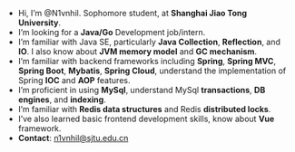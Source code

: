 - Hi, I’m @N1vnhil. Sophomore student, at **Shanghai Jiao Tong University**.
- I’m looking for a **Java/Go** Development job/intern.
- I’m familiar with Java SE, particularly **Java Collection**, **Reflection**, and **IO**. I also know about **JVM memory model** and **GC mechanism**.
- I’m familiar with backend frameworks including **Spring**, **Spring MVC**, **Spring Boot**, **Mybatis**, **Spring Cloud**, understand the implementation of Spring **IOC** and **AOP** features.
- I’m proficient in using **MySql**, understand MySql **transactions**, **DB engines**, and **indexing**.
- I’m familiar with **Redis data structures** and Redis **distributed locks**.
- I’ve also learned basic frontend development skills, know about **Vue** framework.
- **Contact**: n1vnhil@sjtu.edu.cn


<!---
N1vnhil/N1vnhil is a ✨ special ✨ repository because its `README.md` (this file) appears on your GitHub profile.
You can click the Preview link to take a look at your changes.
--->
